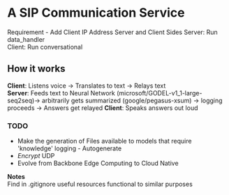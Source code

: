 # A SIP Communication Service

Requirement - Add Client IP Address Server and Client Sides
Server: Run data_handler  
Client: Run conversational  

## How it works

**Client**: Listens voice -> Translates to text -> Relays text  
**Server**: Feeds text to Neural Network (microsoft/GODEL-v1_1-large-seq2seq)-> arbitrarily gets summarized (google/pegasus-xsum) -> logging proceeds -> Answers get relayed
**Client**: Speaks answers out loud  

### TODO

 - Make the generation of Files available to models that require 'knowledge' logging - Autogenerate  
 - _Encrypt_ UDP  
 - Evolve from Backbone Edge Computing to Cloud Native  

**Notes**  
Find in .gitignore useful resources functional to similar purposes  
